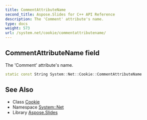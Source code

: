 ```yaml
---
title: CommentAttributeName
second_title: Aspose.Slides for C++ API Reference
description: The 'Comment' attribute's name.
type: docs
weight: 573
url: /system.net/cookie/commentattributename/
---
```

## CommentAttributeName field


The 'Comment' attribute's name.

```cpp
static const String System::Net::Cookie::CommentAttributeName
```

## See Also

* Class [Cookie](../)
* Namespace [System::Net](../../)
* Library [Aspose.Slides](../../../)